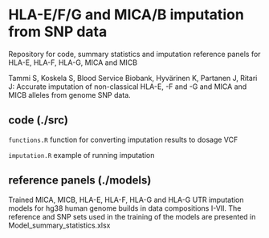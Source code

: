 # HLA-E/F/G and MICA/B imputation from SNP data

Repository for code, summary statistics and imputation reference panels for HLA-E, HLA-F, HLA-G, MICA and MICB

Tammi S, Koskela S, Blood Service Biobank, Hyvärinen K, Partanen J, Ritari J: Accurate imputation of non-classical HLA-E, -F and -G and MICA and MICB alleles from genome SNP data.

## code (./src)

`functions.R` function for converting imputation results to dosage VCF

`imputation.R` example of running imputation

## reference panels (./models)
Trained MICA, MICB, HLA-E, HLA-F, HLA-G and HLA-G UTR imputation models for hg38 human genome builds in data compositions I-VII. The reference and SNP sets used in the training of the models are presented in Model_summary_statistics.xlsx



